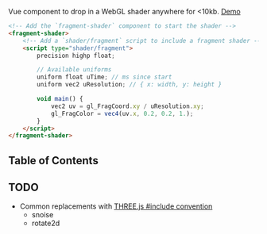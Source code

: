 Vue component to drop in a WebGL shader anywhere for <10kb. [Demo](https://fuzzco.github.io/fragment-shader/)

```html
<!-- Add the `fragment-shader` component to start the shader -->
<fragment-shader>
    <!-- Add a `shader/fragment` script to include a fragment shader -->
    <script type="shader/fragment">
        precision highp float;

        // Available uniforms
        uniform float uTime; // ms since start
        uniform vec2 uResolution; // { x: width, y: height }

        void main() {
            vec2 uv = gl_FragCoord.xy / uResolution.xy;
            gl_FragColor = vec4(uv.x, 0.2, 0.2, 1.);
        }
    </script>
</fragment-shader>
```

## Table of Contents

## TODO

-   Common replacements with [THREE.js #include convention](https://github.com/SaFrMo/vue-three-wrap/blob/master/example/FragmentShader.vue#L9)
    -   snoise
    -   rotate2d
